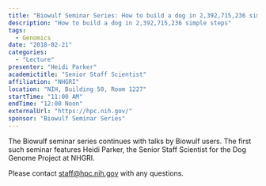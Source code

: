 ```yaml
---
title: "Biowulf Seminar Series: How to build a dog in 2,392,715,236 simple steps"
description: "How to build a dog in 2,392,715,236 simple steps"
tags: 
  - Genomics
date: "2018-02-21"
categories:
  - "Lecture"
presenter: "Heidi Parker"
academictitle: "Senior Staff Scientist"
affiliation: "NHGRI"
location: "NIH, Building 50, Room 1227"
startTime: "11:00 AM"
endTime: "12:00 Noon"
externalUrl: "https://hpc.nih.gov/"
sponsor: "Biowulf Seminar Series"
---
```


The Biowulf seminar series continues with talks by Biowulf users. The
first such seminar features Heidi Parker, the Senior Staff Scientist
for the Dog Genome Project at NHGRI.

Please contact [staff@hpc.nih.gov](mailto:staff@hpc.nih.gov) with any questions.
